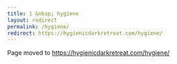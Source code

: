 ```yaml
---
title: 1 &nbsp; hygiene
layout: redirect
permalink: /hygiene/
redirect: https://hygienicdarkretreat.com/hygiene/
---
```


Page moved to <https://hygienicdarkretreat.com/hygiene/>

